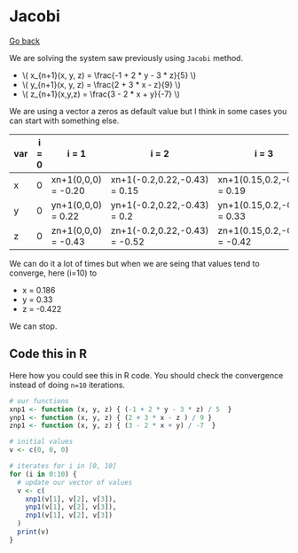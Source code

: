 # Jacobi

[Go back](../index.md)

We are solving the system saw previously using ``Jacobi``
method.

* <span>
    \(
        x_{n+1}(x, y, z) = \frac{-1 + 2 * y - 3 * z}{5}
    \)</span>
* <span>
    \(
        y_{n+1}(x, y, z) = \frac{2 + 3 * x - z}{9}
    \)</span>
* <span>
    \(
        z_{n+1}(x,y,z) = \frac{3 - 2 * x + y}{-7}
    \)</span>

We are using a vector a zeros as default value but I think
in some cases you can start with something else.

<table class="table table-bordered">
    <thead>
        <tr>
            <th>var</th>
            <th>i = 0</th>
            <th>i = 1</th>
            <th>i = 2</th>
            <th>i = 3</th>
            <th>...</th>
        </tr>
    </thead>
    <tbody>
        <tr>
            <td>x</td>
            <td>0</td>
            <td>xn+1(0,0,0) = -0.20</td>
            <td>xn+1(-0.2,0.22,-0.43) = 0.15</td>
            <td>xn+1(0.15,0.2,-0.52) = 0.19</td>
            <td>...</td>
        </tr>
        <tr>
            <td>y</td>
            <td>0</td>
            <td>yn+1(0,0,0) = 0.22</td>
            <td>yn+1(-0.2,0.22,-0.43) = 0.2</td>
            <td>yn+1(0.15,0.2,-0.52) = 0.33</td>
            <td>...</td>
        </tr>
        <tr>
            <td>z</td>
            <td>0</td>
            <td>zn+1(0,0,0) = -0.43</td>
            <td>zn+1(-0.2,0.22,-0.43) = -0.52</td>
            <td>zn+1(0.15,0.2,-0.52) = -0.42</td>
            <td>...</td>
        </tr>
    </tbody>
</table>

We can do it a lot of times but when we are seing that values
tend to converge, here (i=10) to

* x = 0.186
* y = 0.33
* z = -0.422

We can stop.

## Code this in R

Here how you could see this in R code. You should check
the convergence instead of doing ``n=10`` iterations.

```r
# our functions
xnp1 <- function (x, y, z) { (-1 + 2 * y - 3 * z) / 5  }
ynp1 <- function (x, y, z) { (2 + 3 * x - z ) / 9 }
znp1 <- function (x, y, z) { (3 - 2 * x + y) / -7  }

# initial values
v <- c(0, 0, 0)

# iterates for i in [0, 10]
for (i in 0:10) {
  # update our vector of values
  v <- c(
    xnp1(v[1], v[2], v[3]),
    ynp1(v[1], v[2], v[3]),
    znp1(v[1], v[2], v[3])
  )
  print(v)
}
```